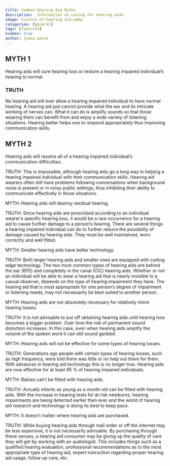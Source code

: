 ```yaml
---
title: Common Hearing Aid Myths
description:  Information on caring for hearing aids.
image: history-of-hearing aid.webp
categories: [general]
tags: [featured]
hidden: true
author: joana perez
---
```


## MYTH 1
Hearing aids will cure hearing loss or restore a hearing impaired individual’s hearing to normal.

### TRUTH
No hearing aid will ever allow a hearing impaired individual to have normal hearing.  A hearing aid just cannot provide what the ear and its intricate working of nerves can.  What it can do is amplify sounds so that those wearing them can benefit from and enjoy a wide variety of listening situations. Hearing better helps one to respond appropriately thus improving communication skills.

## MYTH 2
Hearing aids will resolve all of a hearing impaired individual’s communication difficulties.

TRUTH: This is impossible, although hearing aids go a long way in helping a hearing impaired individual with their communication skills.  Hearing aid wearers  often still have problems following conversations when background noise is present or in noisy public settings, thus inhibiting their ability to communicate effectively in those situations.

MYTH: Hearing aids will destroy residual hearing.

TRUTH: Since hearing aids are prescribed according to an individual wearer’s specific hearing loss, it would be a rare occurrence for a hearing aid to cause further damage to a person’s hearing.  There are several things a hearing impaired individual can do to further reduce the possibility of damage caused by hearing aids.   They must be well maintained, worn correctly and well fitted.

MYTH: Smaller hearing aids have better technology.

TRUTH: Both larger hearing aids and smaller ones are equipped with cutting edge technology.  The two most common types of hearing aids are behind the ear (BTE) and completely in the canal (CIC) hearing aids. Whether or not an individual will be able to wear a hearing aid that is nearly invisible to a casual observer, depends on the type of hearing impairment they have.  The hearing aid that is most appropriate for one person’s degree of impairment or listening needs, may not necessarily be best suited to another person.

MYTH: Hearing aids are not absolutely necessary for relatively minor hearing losses.

TRUTH: It is not advisable to put off obtaining hearing aids until hearing loss becomes a bigger problem.  Over time the risk of permanent sound distortion increases.  In this case, even when hearing aids amplify the volume of the spoken word it can still sound garbled.

MYTH: Hearing aids will not be effective for some types of hearing losses.

TRUTH: Generations ago people with certain types of hearing losses, such as high frequency, were told there was little or no help out there for them.  With advances in hearing aid technology this is no longer true.  Hearing aids are now effective for at least 95 % of hearing impaired individuals.

MYTH: Babies can’t be fitted with hearing aids.

TRUTH:  Actually infants as young as a month old can be fitted with hearing aids.  With the increase in hearing tests for at risk newborns, hearing impairments are being detected earlier then ever and the world of hearing aid research and technology is doing its best to keep pace.

MYTH: It doesn’t matter where hearing aids are purchased.

TRUTH: While buying hearing aids through mail order or off the internet may be less expensive, it is not necessarily advisable.  By purchasing through these venues, a hearing aid consumer may be giving up the quality of care they will get by working with an audiologist.  This includes things such as a qualified hearing evaluation, professional recommendations as to the most appropriate type of hearing aid, expert instruction regarding proper hearing aid usage, follow up care, etc.
